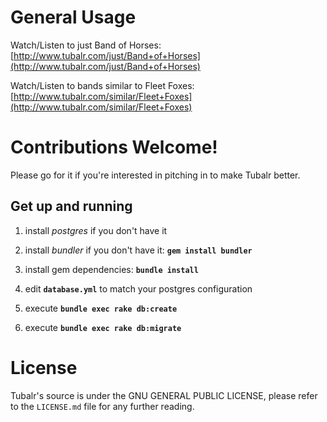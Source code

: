 # General Usage
Watch/Listen to just Band of Horses:
[http://www.tubalr.com/just/Band+of+Horses](http://www.tubalr.com/just/Band+of+Horses)

Watch/Listen to bands similar to Fleet Foxes:
[http://www.tubalr.com/similar/Fleet+Foxes](http://www.tubalr.com/similar/Fleet+Foxes)

# Contributions Welcome!
Please go for it if you're interested in pitching in to make Tubalr better. 

## Get up and running

1. install *postgres* if you don't have it

2. install *bundler* if you don't have it: **`gem install bundler`**

3. install gem dependencies: **`bundle install`**

4. edit **`database.yml`** to match your postgres configuration

5. execute **`bundle exec rake db:create`**

6. execute **`bundle exec rake db:migrate`**


# License
Tubalr's source is under the GNU GENERAL PUBLIC LICENSE, please refer to the `LICENSE.md` file for any further reading.
